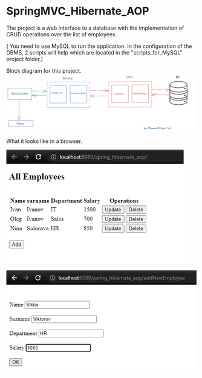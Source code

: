 # SpringMVC_Hibernate_AOP
The project is a web interface to a database with the implementation of СRUD operations over the list of employees.


( You need to use MySQL to run the application.
In the configuration of the DBMS, 2 scripts will help which are located in the "scripts_for_MySQL" project folder.)

Block diagram for this project.
![alt text](https://github.com/firsovroman/SpringMVC_Hibernate_AOP/raw/main/pictures/1.png)



What it looks like in a browser.



![alt text](https://github.com/firsovroman/SpringMVC_Hibernate_AOP/raw/main/pictures/2.png)





![alt text](https://github.com/firsovroman/SpringMVC_Hibernate_AOP/raw/main/pictures/3.png)
